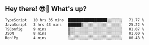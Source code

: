 ## Hey there! 😎👋 What's up?

<!--START_SECTION:waka-->

```txt
TypeScript   10 hrs 35 mins  ██████████████████░░░░░░░   71.77 %
JavaScript   3 hrs 43 mins   ██████▒░░░░░░░░░░░░░░░░░░   25.22 %
TSConfig     9 mins          ▒░░░░░░░░░░░░░░░░░░░░░░░░   01.07 %
JSON         8 mins          ▒░░░░░░░░░░░░░░░░░░░░░░░░   01.00 %
Ren'Py       4 mins          ░░░░░░░░░░░░░░░░░░░░░░░░░   00.48 %
```

<!--END_SECTION:waka-->
